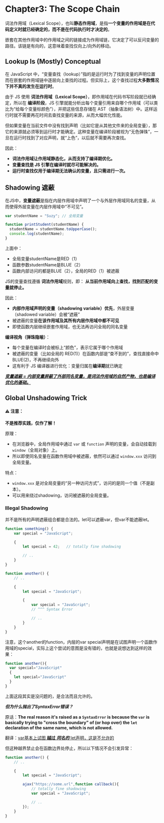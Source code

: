 # Chapter3: The Scope Chain

词法作用域（Lexical Scope），也叫**静态作用域**，是指**一个变量的作用域是在代码定义时就已经确定的，而不是在代码执行时才决定的**。

嵌套在其他作用域中的作用域之间的链接成为作用域链，它决定了可以反问变量的路径。该链是有向的，这意味着查找仅向上/向外的移动。

## Lookup Is (Mostly) Conceptual

在 JavaScript 中，“变量查找（lookup）”指的是运行时为了找到变量的声明位置而在嵌套的作用域链中逐层向上查找的过程。但实际上，这个查找过程**大多数情况下并不真的发生在运行时**。

由于 JS 使用 **词法作用域（Lexical Scope）**，即作用域在代码书写阶段就已经确定，所以在 **编译阶段**，JS 引擎就能分析出每个变量引用来自哪个作用域（可以类比为“给每个变量标颜色”），并把这些信息存储在 AST（抽象语法树）中。这样运行时就不需要再花时间去查找变量的来源，从而大幅优化性能。

但如果变量在当前文件中没有找到声明（比如它是从其他文件来的全局变量），那它的来源就必须等到运行时才能确定。这种变量在编译阶段被视为“无色弹珠”，一旦在运行时找到了对应声明，就“上色”，以后就不需要再次查找。

因此：

- **词法作用域让作用域静态化，从而支持了编译期优化。**
- **变量查找是 JS 引擎在编译时就尽可能解决的。**
- **运行时查找仅用于编译期无法确认的变量，且只需进行一次。**

## Shadowing 遮蔽

在JS中，**变量遮蔽**是指在内层作用域中声明了一个与外层作用域同名的变量，从而使得外层变量在内层作用域中“不可见”。

```javascript
var studentName = "Suzy"; // 全局变量

function printStudent(studentName) {
  studentName = studentName.toUpperCase();
  console.log(studentName);
}

```

上面中：

- 全局变量studentName是RED（1）
- 函数参数studentName是BLUE（2）
- 函数内部访问的都是BLUE（2），全局的RED（1）被遮蔽

JS的变量查找遵循 **词法作用域**规则，即： **从当前作用域向上查找，找到匹配的变量就停止。**

因此：

- **内部作用域声明的变量（shadowing variable）优先**，外层变量（shadowed variable）会被“遮蔽”
- 被遮蔽的变量**在该作用域及其所有内层作用域中都不可见**
- 即使函数内层继续嵌套作用域，也无法再访问全局的同名变量

**编译视角（弹珠隐喻）**：

- 每个变量在编译时会被标上“颜色”，表示它属于哪个作用域
- 被遮蔽的变量（比如全局的 RED(1)）在函数内部是“查不到的”，查找直接命中 BLUE(2)，不再继续向外
- 这有利于 JS 编译器进行优化：变量归属在**编译期**就已确定

**<u>*变量遮蔽 = 内部变量屏蔽了外部同名变量，是词法作用域的自然产物，也是编译优化的基础。*</u>**

## Global Unshadowing Trick

#### ⚠️ 注意：

**不是推荐实践，仅作了解！**

原理：

- 在浏览器中，全局作用域中通过 `var` 或 `function` 声明的变量，会自动挂载到 `window`（全局对象）上。
- 所以即使同名变量在函数作用域中被遮蔽，依然可以通过 `window.xxx` 访问到全局变量。

特点：

- `window.xxx` 是对全局变量的“另一种访问方式”，访问的是同一个值（不是副本）。
- 可以用来绕过shadowing，访问被遮蔽的全局变量。

### Illegal Shadowing

并不是所有的声明遮蔽组合都是合法的。let可以遮蔽var，但var不能遮蔽let。

```javascript
function something() {
    var special = "JavaScript";

    {
        let special = 42;   // totally fine shadowing

        // ..
    }
}

function another() {
    // ..

    {
        let special = "JavaScript";

        {
            var special = "JavaScript";
            // ^^^ Syntax Error

            // ..
        }
    }
}
```

注意，这个another的function，内层的var special声明是在试图声明一个函数作用域的special，实际上这个尝试的意图是没有错的，也就是说想达到这样的效果：

```javascript
function another(){
  var special="JavaScript"
  {
    let special="JavaScript"
  }
}
```

上面这段其实是没问题的，是合法而且允许的。

***但为什么抛出了SyntaxError错误？***

原话：**The real reason it's raised as a `SyntaxError` is because the `var` is basically trying to "cross the boundary" of (or hop over) the `let` declaration of the same name, which is not allowed.**

翻译：<u>var基本上试图 **越过** ***同名的*** let声明，这是不允许的</u>

但这种越界禁止会在函数边界处停止，所以以下情况不会引发异常：

```javascript
function another() {
    // ..

    {
        let special = "JavaScript";

        ajax("https://some.url",function callback(){
            // totally fine shadowing
            var special = "JavaScript";

            // ..
        });
    }
}
```